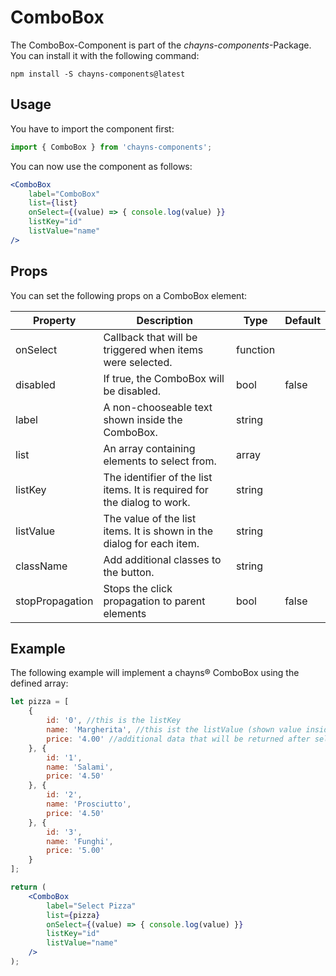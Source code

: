 # ComboBox #

The ComboBox-Component is part of the *chayns-components*-Package. You can install it with the following command:

    npm install -S chayns-components@latest


## Usage ##

You have to import the component first:

```jsx harmony
import { ComboBox } from 'chayns-components';
```

You can now use the component as follows:

```jsx harmony
<ComboBox
    label="ComboBox"
    list={list}
    onSelect={(value) => { console.log(value) }}
    listKey="id"
    listValue="name"
/>
```


## Props ##

You can set the following props on a ComboBox element:

| Property   | Description                                                                                        | Type    | Default |
|------------|-----------------------------------------------------------------------------------------------------|--------|--------------|
| onSelect | Callback that will be triggered when items were selected.                                       | function | |
| disabled | If true, the ComboBox will be disabled. | bool | false |
| label | A non-chooseable text shown inside the ComboBox.                                                                 | string   | |
| list | An array containing elements to select from.                                                        | array | |
| listKey | The identifier of the list items. It is required for the dialog to work.                         | string   | |
| listValue | The value of the list items. It is shown in the dialog for each item.                          | string   | |
| className | Add additional classes to the button.                                                          | string   | |
| stopPropagation     | Stops the click propagation to parent elements                                                      | bool          | false         |


## Example ##

The following example will implement a chayns® ComboBox using the defined array:
```jsx harmony
let pizza = [
    {
        id: '0', //this is the listKey
        name: 'Margherita', //this ist the listValue (shown value inside the dialog)
        price: '4.00' //additional data that will be returned after selection
    }, {
        id: '1',
        name: 'Salami',
        price: '4.50'
    }, {
        id: '2',
        name: 'Prosciutto',
        price: '4.50'
    }, {
        id: '3',
        name: 'Funghi',
        price: '5.00'
    }
];

return (
    <ComboBox
        label="Select Pizza"
        list={pizza}
        onSelect={(value) => { console.log(value) }}
        listKey="id"
        listValue="name"
    />
);
```
